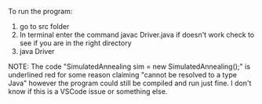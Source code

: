 To run the program:
1) go to src folder
2) In terminal enter the command javac Driver.java if doesn't work check to
    see if you are in the right directory
3) java Driver

NOTE: The code "SimulatedAnnealing sim = new SimulatedAnnealing();"
      is underlined red for some reason claiming "cannot be resolved to a type Java" 
      however the program could still be compiled and run just fine.  I don't know if this is 
      a VSCode issue or something else.